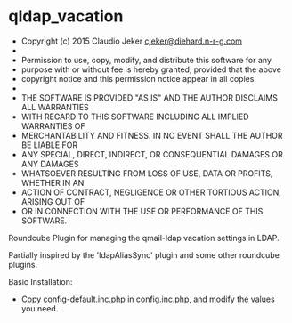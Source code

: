 qldap_vacation
==============
 * Copyright (c) 2015 Claudio Jeker <cjeker@diehard.n-r-g.com>
 *
 * Permission to use, copy, modify, and distribute this software for any
 * purpose with or without fee is hereby granted, provided that the above
 * copyright notice and this permission notice appear in all copies.
 *
 * THE SOFTWARE IS PROVIDED "AS IS" AND THE AUTHOR DISCLAIMS ALL WARRANTIES
 * WITH REGARD TO THIS SOFTWARE INCLUDING ALL IMPLIED WARRANTIES OF
 * MERCHANTABILITY AND FITNESS. IN NO EVENT SHALL THE AUTHOR BE LIABLE FOR
 * ANY SPECIAL, DIRECT, INDIRECT, OR CONSEQUENTIAL DAMAGES OR ANY DAMAGES
 * WHATSOEVER RESULTING FROM LOSS OF USE, DATA OR PROFITS, WHETHER IN AN
 * ACTION OF CONTRACT, NEGLIGENCE OR OTHER TORTIOUS ACTION, ARISING OUT OF
 * OR IN CONNECTION WITH THE USE OR PERFORMANCE OF THIS SOFTWARE.

Roundcube Plugin for managing the qmail-ldap vacation settings in LDAP.

Partially inspired by the 'ldapAliasSync' plugin and some other roundcube
plugins.

Basic Installation:
- Copy config-default.inc.php in config.inc.php, and modify the values you need.
